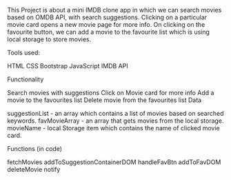This Project is about a mini IMDB clone app in which we can search movies based on OMDB API, with search suggestions. Clicking on a particular movie card opens a new movie page for more info. On clicking on the favourite button, we can add a movie to the favourite list which is using local storage to store movies.


Tools used:

HTML
CSS
Bootstrap
JavaScript
IMDB API

Functionality

Search movies with suggestions
Click on Movie card for more info
Add a movie to the favourites list
Delete movie from the favourites list
Data

suggestionList - an array which contains a list of movies based on searched keywords.
favMovieArray - an array that gets movies from the local storage.
movieName - local Storage item which contains the name of clicked movie card.

Functions (in code)

fetchMovies
addToSuggestionContainerDOM
handleFavBtn
addToFavDOM
deleteMovie
notify
